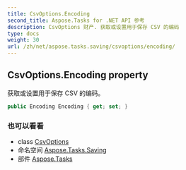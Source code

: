 ```yaml
---
title: CsvOptions.Encoding
second_title: Aspose.Tasks for .NET API 参考
description: CsvOptions 财产. 获取或设置用于保存 CSV 的编码
type: docs
weight: 30
url: /zh/net/aspose.tasks.saving/csvoptions/encoding/
---
```

## CsvOptions.Encoding property

获取或设置用于保存 CSV 的编码。

```csharp
public Encoding Encoding { get; set; }
```

### 也可以看看

* class [CsvOptions](../)
* 命名空间 [Aspose.Tasks.Saving](../../csvoptions/)
* 部件 [Aspose.Tasks](../../../)



